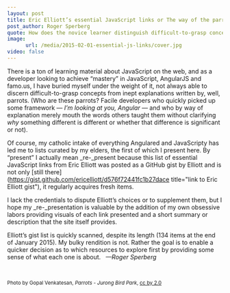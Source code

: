 ```yaml
---
layout: post
title: Eric Elliott’s essential JavaScript links or The way of the parrot, not
post_author: Roger Sperberg
quote: How does the novice learner distinguish difficult-to-grasp concepts from inept explanations written by parrots
image:
      url: /media/2015-02-01-essential-js-links/cover.jpg
video: false
---
```

There is a ton of learning material about JavaScript on the web,  and as a developer looking to achieve “mastery” in JavaScript, AngularJS and famo.us, I have buried myself under the weight of it, not always able to discern difficult-to-grasp concepts from inept explanations written by, well, parrots. (Who are these parrots? Facile developers who quickly picked up some framework — _I’m looking at you, Angular_ — and who by way of explanation merely mouth the words others taught them without clarifying _why_ something different is different or whether that difference is significant or not).

Of course, my catholic intake of everything Angulared and JavaScripty has led me to lists curated by my elders, the first of which I present here. By “present” I actually mean _re-_present because this list of essential JavaScript links from Eric Elliott was posted as a GitHub gist by Elliott and is not only [still there](https://gist.github.com/ericelliott/d576f72441fc1b27dace title="link to Eric Elliott gist"), it regularly acquires fresh items.

I lack the credentials to dispute Elliott’s choices or to supplement them, but I hope my _re-_presentation is valuable by the addition of my own obsessive labors providing visuals of each link presented and a short summary or description that the site itself provides.

Elliott’s gist list is quickly scanned, despite its length (134 items at the end of January 2015). My bulky rendition is not. Rather the goal is to enable a quicker decision as to which resources to explore first by providing some sense of what each one is about. &nbsp; *—Roger Sperberg*

<p>&nbsp; </p>

<small><a href="https://www.flickr.com/photos/gopalarathnam_v/48653786" style="text-decoration:none;">Photo</a> by Gopal Venkatesan, <em>Parrots - Jurong Bird Park</em>, <a href="https://creativecommons.org/licenses/by/2.0/">cc by 2.0</a></small>

<!-- a href="https://gist.github.com/ericelliott/d576f72441fc1b27dace" title="link to Eric Elliott gist"><img width="480px" src="https://raw.githubusercontent.com/rsperberg/dev-ref/master/javascript/auxi/pix/essential/elliott-essential-js-links-gist.png" /></a  -->

<!--
{% include image.html url="media/2015-02-01-essential-js-links/cover.jpg" width="100%" description="No parrots!" %}
-->

